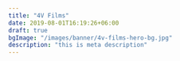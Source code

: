 ```yaml
---
title: "4V Films"
date: 2019-08-01T16:19:26+06:00
draft: true
bgImage: "/images/banner/4v-films-hero-bg.jpg"
description: "this is meta description"
---
```


